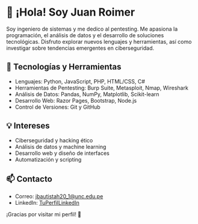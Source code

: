 # 👋 ¡Hola! Soy Juan Roimer

Soy ingeniero de sistemas y me dedico al pentesting. Me apasiona la programación, el análisis de datos y el desarrollo de soluciones tecnológicas. Disfruto explorar nuevos lenguajes y herramientas, así como investigar sobre tendencias emergentes en ciberseguridad.

## 🔧 Tecnologías y Herramientas
- Lenguajes: Python, JavaScript, PHP, HTML/CSS, C#
- Herramientas de Pentesting: Burp Suite, Metasploit, Nmap, Wireshark
- Análisis de Datos: Pandas, NumPy, Matplotlib, Scikit-learn
- Desarrollo Web: Razor Pages, Bootstrap, Node.js
- Control de Versiones: Git y GitHub

## 💡 Intereses
- Ciberseguridad y hacking ético
- Análisis de datos y machine learning
- Desarrollo web y diseño de interfaces
- Automatización y scripting

## 📫 Contacto
- Correo: jbautistah20_1@unc.edu.pe
- LinkedIn: [TuPerfilLinkedIn]([https://www.linkedin.com](https://www.linkedin.com/in/juan-roimer-bautista-huingo-007242303/))

¡Gracias por visitar mi perfil! 🚀

